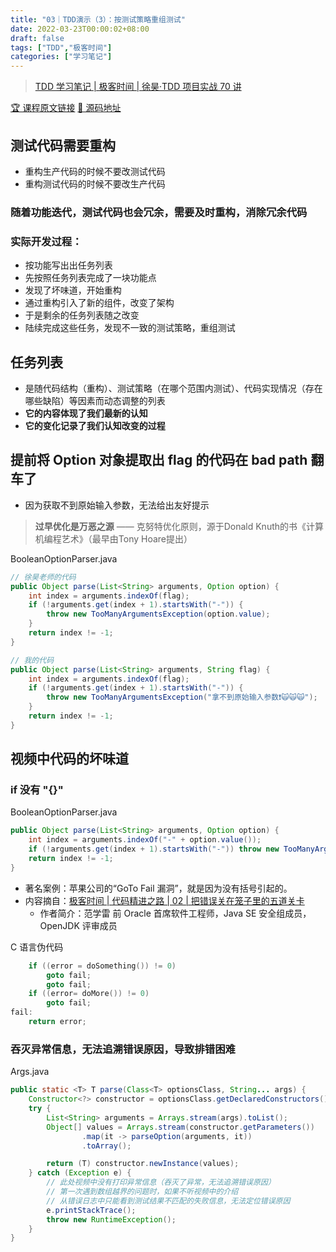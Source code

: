 ```yaml
---
title: "03｜TDD演示（3）：按测试策略重组测试"
date: 2022-03-23T00:00:02+08:00
draft: false
tags: ["TDD","极客时间"]
categories: ["学习笔记"]
---
```


> [TDD 学习笔记 | 极客时间 | 徐昊·TDD 项目实战 70 讲](../dir)

[🏆 课程原文链接](http://gk.link/a/11gHt) [🍿 源码地址](https://github.com/wyyl1/geektime-tdd/tree/branch-03)

## 测试代码需要重构

- 重构生产代码的时候不要改测试代码
- 重构测试代码的时候不要改生产代码

### 随着功能迭代，测试代码也会冗余，需要及时重构，消除冗余代码

### 实际开发过程：

- 按功能写出出任务列表
- 先按照任务列表完成了一块功能点
- 发现了坏味道，开始重构
- 通过重构引入了新的组件，改变了架构
- 于是剩余的任务列表随之改变
- 陆续完成这些任务，发现不一致的测试策略，重组测试

## 任务列表

- 是随代码结构（重构）、测试策略（在哪个范围内测试）、代码实现情况（存在哪些缺陷）等因素而动态调整的列表
- **它的内容体现了我们最新的认知**
- **它的变化记录了我们认知改变的过程**

## 提前将 Option 对象提取出 flag 的代码在 **bad path** 翻车了

- 因为获取不到原始输入参数，无法给出友好提示

> **过早优化是万恶之源**
> —— 克努特优化原则，源于Donald Knuth的书《计算机编程艺术》（最早由Tony Hoare提出）

BooleanOptionParser.java

```java
// 徐昊老师的代码
public Object parse(List<String> arguments, Option option) {
    int index = arguments.indexOf(flag);
    if (!arguments.get(index + 1).startsWith("-")) {
        throw new TooManyArgumentsException(option.value);
    }
    return index != -1;
}

// 我的代码
public Object parse(List<String> arguments, String flag) {
    int index = arguments.indexOf(flag);
    if (!arguments.get(index + 1).startsWith("-")) {
        throw new TooManyArgumentsException("拿不到原始输入参数❗️🙀🙀🙀");
    }
    return index != -1;
}
```

## 视频中代码的坏味道

### if 没有 "{}"

BooleanOptionParser.java

```java
public Object parse(List<String> arguments, Option option) {
    int index = arguments.indexOf("-" + option.value());
    if (!arguments.get(index + 1).startsWith("-")) throw new TooManyArgumentsException(option.value());
    return index != -1;
}
```

- 著名案例：苹果公司的“GoTo Fail 漏洞”，就是因为没有括号引起的。
- 内容摘自：[极客时间 | 代码精进之路 | 02 | 把错误关在笼子里的五道关卡](http://gk.link/a/11gIn)
  - 作者简介：范学雷 前 Oracle 首席软件工程师，Java SE 安全组成员，OpenJDK 评审成员

C 语言伪代码

```cpp
    if ((error = doSomething()) != 0)
        goto fail;         
        goto fail;    
    if ((error= doMore()) != 0)        
        goto fail;
fail:    
    return error;
```

### 吞灭异常信息，无法追溯错误原因，导致排错困难

Args.java

```java
public static <T> T parse(Class<T> optionsClass, String... args) {
    Constructor<?> constructor = optionsClass.getDeclaredConstructors()[0];
    try {
        List<String> arguments = Arrays.stream(args).toList();
        Object[] values = Arrays.stream(constructor.getParameters())
                .map(it -> parseOption(arguments, it))
                .toArray();

        return (T) constructor.newInstance(values);
    } catch (Exception e) {
        // 此处视频中没有打印异常信息（吞灭了异常，无法追溯错误原因）
        // 第一次遇到数组越界的问题时，如果不听视频中的介绍
        // 从错误日志中只能看到测试结果不匹配的失败信息，无法定位错误原因
        e.printStackTrace();
        throw new RuntimeException();
    }
}
```
